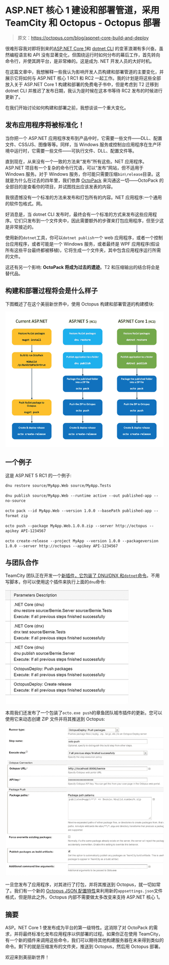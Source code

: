 # ASP.NET 核心 1 建设和部署管道，采用 TeamCity 和 Octopus - Octopus 部署

> 原文：<https://octopus.com/blog/aspnet-core-build-and-deploy>

很难形容我对即将到来的[ASP.NET Core 1](http://www.hanselman.com/blog/ASPNET5IsDeadIntroducingASPNETCore10AndNETCore10.aspx)和 [dotnet CLI](http://dotnet.github.io/) 的变革浪潮有多兴奋。虽然编程语言和 API 没有显著变化，但围绕运行时如何分布的幕后工作，首先转向命令行，并使其跨平台，是非常棒的。这是成为. NET 开发人员的大好时机。

在这篇文章中，我想解释一些我认为影响开发人员构建和部署管道的主要变化，并展示它将如何与 ASP.NET 核心 1 RC1 和 RC2 一起工作。我的计划是将这些全部放入关于 ASP.NET Core 1 构建和部署的免费电子书中，但是考虑到 T2 迁移到 dotnet CLI 并推迟了发布日期，我认为是时候在这本书等待 RC2 发布的时候进行更新了。

在我们开始讨论如何构建和部署之前，我想谈谈一个重大变化。

## 发布应用程序将被标准化！

当你把一个 ASP.NET 应用程序发布到产品中时，它需要一些文件——DLL、配置文件、CSS/JS、图像等等。同样，当 Windows 服务或控制台应用程序在生产环境中运行时，它需要一些文件——可执行文件、DLL、配置文件等。

直到现在，从来没有一个一致的方法来“发布”所有这些。NET 应用程序。ASP.NET 项目有一个复杂的命令行咒语，可以“发布”网站，但不适用于 Windows 服务。对于 Windows 服务，你可能只需要压缩`bin\release`目录。这就是为什么在过去的四年里，我们依靠 [OctoPack](http://docs.octopusdeploy.com/display/OD/Using+OctoPack) 来沟通这一切——OctoPack 的全部目的是查看你的项目，并试图找出应该发表的内容。

我很遗憾没有一个标准的方法来发布和打包所有的内容。NET 应用程序:一个通用的软件包格式。网。

好消息是，当 dotnet CLI 发布时，最终会有一个标准的方式来发布这些应用程序。它们只发布到一个文件夹中，因此需要额外的步骤来打包应用程序，但至少这是非常接近的。

使用新的`dotnet`工具，你可以`dotnet publish`一个 web 应用程序，或者一个控制台应用程序，或者可能是一个 Windows 服务，或者最终是 WPF 应用程序(假设所有这些平台最终都被移植)，它将生成一个文件夹，其中包含应用程序运行所需的文件。

这还有另一个影响: **OctoPack 将成为过去的遗迹**。T2 和压缩输出的结合将会是替代品。

## 构建和部署过程将会是什么样子

下图概述了在这个美丽新世界中，使用 Octopus 构建和部署管道的构建模块:

![Building and deploying with the current ASP.NET tooling, ASP.NET 5 RC1, and ASP.NET Core 1 RC2](img/d99f3bb1adade00c6b43f23880405aee.png)

## 一个例子

这是 ASP.NET 5 RC1 的一个例子:

```
dnu restore source/MyApp.Web source/MyApp.Tests

dnu publish source/MyApp.Web --runtime active --out published-app --no-source

octo pack --id MyApp.Web --version 1.0.0 --basePath published-app --format zip

octo push --package MyApp.Web.1.0.0.zip --server http://octopus --apikey API-1234567

octo create-release --project MyApp --version 1.0.0 --packageversion 1.0.0 --server http://octopus --apikey API-1234567 
```

## 与团队合作

TeamCity 团队正在开发一个[新插件，它包装了 DNU/DNX 和`dotnet`命令](https://github.com/JetBrains/teamcity-dnx-plugin)。不用写脚本，你可以使用这个插件来执行上面的`dnu`命令:

![Build and publish with the DNU plugin for TeamCity](img/a03d36e67ad73d68a62a11f80184d35d.png)

本周我们还发布了一个包装了`octo.exe push`的章鱼团队城市插件的更新。您可以使用它来动态创建 ZIP 文件并将其推送到 Octopus:

![Octopus TeamCity push package step](img/0ecb23d054a5e3251bf47b521eaf96b0.png)

一旦您发布了应用程序，对其进行了打包，并将其推送到 Octopus，就一切如常了。我们有一个新的 [Octopus JSON 配置特性](http://docs.octopusdeploy.com/display/OD/JSON+Configuration+Variables+Feature)来利用新的`appsettings.json`文件格式，但是除此之外，Octopus 内部不需要做太多改变来支持 ASP.NET 核心 1。

## 摘要

ASP。NET Core 1 使发布成为平台的第一级特性。这消除了对 OctoPack 的需求，并将最终标准化发布应用程序以供部署的过程。如果你正在使用 TeamCity，有一个新的插件来调用这些命令，我们可以期待其他构建服务器在未来得到类似的命令。剩下的就是压缩发布的文件夹，推送到 Octopus，然后用 Octopus 部署。

欢迎来到美丽新世界！